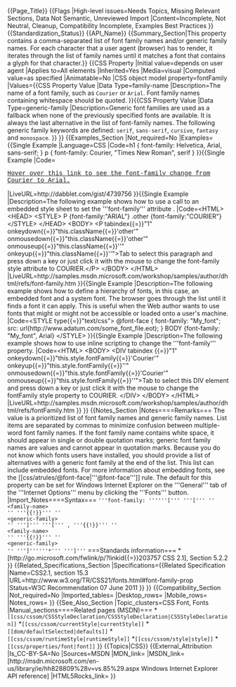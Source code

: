 {{Page_Title}}
{{Flags
|High-level issues=Needs Topics, Missing Relevant Sections, Data Not Semantic, Unreviewed Import
|Content=Incomplete, Not Neutral, Cleanup, Compatibility Incomplete, Examples Best Practices
}}
{{Standardization_Status}}
{{API_Name}}
{{Summary_Section|This property contains a comma-separated list of font family names and/or generic family names. For each character that a user agent (browser) has to render, it iterates through the list of family names until it matches a font that contains a glyph for that character.}}
{{CSS Property
|Initial value=depends on user agent
|Applies to=All elements
|Inherited=Yes
|Media=visual
|Computed value=as specified
|Animatable=No
|CSS object model property=fontFamily
|Values={{CSS Property Value
|Data Type=family-name
|Description=The name of a font family, such as <code>Courier</code> or <code>Arial</code>. Font family names containing whitespace should be quoted.
}}{{CSS Property Value
|Data Type=generic-family
|Description=Generic font families are used as a fallback when none of the previously specified fonts are available. It is always the last alternative in the list of font-family names. The following generic family keywords are defined: <code>serif</code>, <code>sans-serif</code>, <code>cursive</code>, <code>fantasy</code> and <code>monospace</code>.
}}
}}
{{Examples_Section
|Not_required=No
|Examples={{Single Example
|Language=CSS
|Code=h1 { font-family: Helvetica, Arial, sans-serif; }
p { font-family: Courier, "Times New Roman", serif }
}}{{Single Example
|Code=<!doctype html>
<html lang="en-US">
	<head>
		<meta charset="utf-8" />
		<title>Example hover change font-family</title>
		<style>
			a { font-family: Courier, serif; display: block; }
			a:hover { font-family: Arial, sans-serif }
		</style>
	</head>
	<body>
		<p><a href="#">Hover over this link to see the font-family change from Courier to Arial.</a></p>
	</body>
</html>
|LiveURL=http://dabblet.com/gist/4739756
}}{{Single Example
|Description=The following example shows how to use a call to an embedded style sheet to set the '''font-family''' attribute .
|Code=&lt;HTML&gt;
&lt;HEAD&gt;
&lt;STYLE&gt;
	P {font-family:"ARIAL"}
	.other {font-family:"COURIER"}
&lt;/STYLE&gt;
&lt;/HEAD&gt;
&lt;BODY&gt;
&lt;P tabindex{{=}}"1" onkeydown{{=}}"this.className{{=}}'other'" 
onmousedown{{=}}"this.className{{=}}'other'" onmouseup{{=}}"this.className{{=}}''" 
onkeyup{{=}}"this.className{{=}}''"&gt;Tab to select this paragraph and press down a 
key or just click it with the mouse to change the font-family style 
attribute to COURIER.&lt;/P&gt;
&lt;/BODY&gt;
&lt;/HTML&gt;
|LiveURL=http://samples.msdn.microsoft.com/workshop/samples/author/dhtml/refs/font-family.htm
}}{{Single Example
|Description=The following example shows how to define a hierarchy of fonts, in this case, an embedded font and a system font. The browser goes through the list until it finds a font it can apply. This is useful when the Web author wants to use fonts that might or might not be accessible or loaded onto a user's machine.
|Code=&lt;STYLE type{{=}}"text/css"&gt;
   @font-face {
      font-family: "My_font";
      src: url(http://www.adatum.com/some_font_file.eot);
   }
   BODY {font-family: "My_font", Arial}
&lt;/STYLE&gt;
}}{{Single Example
|Description=The following example shows how to use inline scripting to change the '''font-family''' property.
|Code=&lt;HTML&gt;
&lt;BODY&gt;
&lt;DIV tabindex {{=}}"1" onkeydown{{=}}"this.style.fontFamily{{=}}'Courier'"
onkeyup{{=}}"this.style.fontFamily{{=}}''" onmousedown{{=}}"this.style.fontFamily{{=}}'Courier'"
onmouseup{{=}}"this.style.fontFamily{{=}}''"&gt;Tab to select this DIV element and press 
down a key or just click it with the mouse to change the fontFamily style 
property to COURIER. 
&lt;/DIV&gt;
&lt;/BODY&gt;
&lt;/HTML&gt;
|LiveURL=http://samples.msdn.microsoft.com/workshop/samples/author/dhtml/refs/fontFamily.htm
}}
}}
{{Notes_Section
|Notes====Remarks===
The value is a prioritized list of font family names and generic family names. List items are separated by commas to minimize confusion between multiple-word font family names. If the font family name contains white space, it should appear in single or double quotation marks; generic font family names are values and cannot appear in quotation marks.
Because you do not know which fonts users have installed, you should provide a list of alternatives with a generic font family at the end of the list. This list can include embedded fonts. For more information about embedding fonts, see the [[css/atrules/@font-face|'''@font-face''']] rule.
The default for this property can be set for Windows Internet Explorer on the '''General''' tab of the '''Internet Options''' menu by clicking the '''Fonts''' button.
|Import_Notes====Syntax===
<code>'''font-family: ''''''[''' '''[''' ''
&lt;family-name&gt;
'' '''{{!}}''' ''
&lt;generic-family&gt;
'' ''']''' '''[''' , '''{{!}}''' ''
&lt;family-name&gt;
'' '''{{!}}''' ''
&lt;generic-family&gt;
'' ''']''''''*''' ''']'''</code>
===Standards information===
*[http://go.microsoft.com/fwlink/p/?linkid{{=}}203757 CSS 2.1], Section 5.2.2
}}
{{Related_Specifications_Section
|Specifications={{Related Specification
|Name=CSS2.1, section 15.3
|URL=http://www.w3.org/TR/CSS21/fonts.html#font-family-prop
|Status=W3C Recommendation 07 June 2011
}}
}}
{{Compatibility_Section
|Not_required=No
|Imported_tables=
|Desktop_rows=
|Mobile_rows=
|Notes_rows=
}}
{{See_Also_Section
|Topic_clusters=CSS Font, Fonts
|Manual_sections====Related pages (MSDN)===
*<code>[[css/cssom/CSSStyleDeclaration/CSSStyleDeclaration|CSSStyleDeclaration]]</code>
*<code>[[css/cssom/currentStyle|currentStyle]]</code>
*<code>[[dom/defaultSelected|defaults]]</code>
*<code>[[css/cssom/runtimeStyle|runtimeStyle]]</code>
*<code>[[css/cssom/style|style]]</code>
*<code>[[css/properties/font|font]]</code>
}}
{{Topics|CSS}}
{{External_Attribution
|Is_CC-BY-SA=No
|Sources=MSDN
|MDN_link=
|MSDN_link=[http://msdn.microsoft.com/en-us/library/ie/hh828809%28v=vs.85%29.aspx Windows Internet Explorer API reference]
|HTML5Rocks_link=
}}